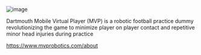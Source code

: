 ![image](https://github.com/user-attachments/assets/0efd4739-475d-44c7-b1b9-8c7b424d9f7b)


Dartmouth Mobile Virtual Player (MVP) is a robotic football practice dummy revolutionizing the game to minimize player on player contact and repetitive minor head injuries during practice   

https://www.mvprobotics.com/about


